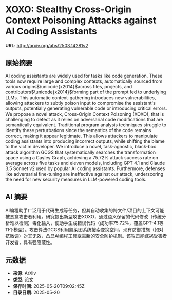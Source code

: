 # XOXO: Stealthy Cross-Origin Context Poisoning Attacks against AI Coding Assistants

**URL**: http://arxiv.org/abs/2503.14281v2

## 原始摘要

AI coding assistants are widely used for tasks like code generation. These
tools now require large and complex contexts, automatically sourced from
various origins$\unicode{x2014}$across files, projects, and
contributors$\unicode{x2014}$forming part of the prompt fed to underlying LLMs.
This automatic context-gathering introduces new vulnerabilities, allowing
attackers to subtly poison input to compromise the assistant's outputs,
potentially generating vulnerable code or introducing critical errors. We
propose a novel attack, Cross-Origin Context Poisoning (XOXO), that is
challenging to detect as it relies on adversarial code modifications that are
semantically equivalent. Traditional program analysis techniques struggle to
identify these perturbations since the semantics of the code remains correct,
making it appear legitimate. This allows attackers to manipulate coding
assistants into producing incorrect outputs, while shifting the blame to the
victim developer. We introduce a novel, task-agnostic, black-box attack
algorithm GCGS that systematically searches the transformation space using a
Cayley Graph, achieving a 75.72% attack success rate on average across five
tasks and eleven models, including GPT 4.1 and Claude 3.5 Sonnet v2 used by
popular AI coding assistants. Furthermore, defenses like adversarial
fine-tuning are ineffective against our attack, underscoring the need for new
security measures in LLM-powered coding tools.


## AI 摘要

AI编程助手广泛用于代码生成等任务，但其自动收集的跨文件/项目的上下文可能被恶意攻击者利用。研究提出新型攻击XOXO，通过语义保留的代码修改（传统分析难以检测）毒化输入，使助手生成错误代码（成功率75.72%，覆盖GPT-4.1等11个模型）。攻击算法GCGS利用凯莱图系统搜索变换空间，现有防御措施（如对抗微调）对其无效，凸显AI编程工具亟需新的安全防护机制。该攻击能嫁祸受害者开发者，具有强隐蔽性。

## 元数据

- **来源**: ArXiv
- **类型**: 论文
- **保存时间**: 2025-05-20T09:02:45Z
- **目录日期**: 2025-05-20
